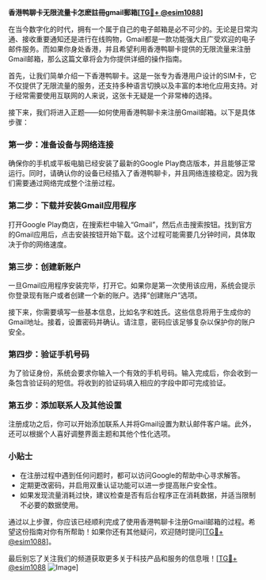 **香港鸭聊卡无限流量卡怎麽註冊gmail郵箱[[TG💪+ @esim1088](https://t.me/s/esim1088)]**

在当今数字化的时代，拥有一个属于自己的电子邮箱是必不可少的。无论是日常沟通、接收重要通知还是进行在线购物，Gmail都是一款功能强大且广受欢迎的电子邮件服务。而如果你身处香港，并且希望利用香港鸭聊卡提供的无限流量来注册Gmail邮箱，那么这篇文章将会为你提供详细的操作指南。

首先，让我们简单介绍一下香港鸭聊卡。这是一张专为香港用户设计的SIM卡，它不仅提供了无限流量的服务，还支持多种语言切换以及丰富的本地化应用支持。对于经常需要使用互联网的人来说，这张卡无疑是一个非常棒的选择。

接下来，我们将进入正题——如何使用香港鸭聊卡来注册Gmail邮箱。以下是具体步骤：

### 第一步：准备设备与网络连接

确保你的手机或平板电脑已经安装了最新的Google Play商店版本，并且能够正常运行。同时，请确认你的设备已经插入了香港鸭聊卡，并且网络连接稳定。因为我们需要通过网络完成整个注册过程。

### 第二步：下载并安装Gmail应用程序

打开Google Play商店，在搜索栏中输入“Gmail”，然后点击搜索按钮。找到官方的Gmail应用后，点击安装按钮开始下载。这个过程可能需要几分钟时间，具体取决于你的网络速度。

### 第三步：创建新账户

一旦Gmail应用程序安装完毕，打开它。如果你是第一次使用该应用，系统会提示你登录现有账户或者创建一个新的账户。选择“创建账户”选项。

接下来，你需要填写一些基本信息，比如名字和姓氏。这些信息将用于生成你的Gmail地址。接着，设置密码并确认。请注意，密码应该足够复杂以保护你的账户安全。

### 第四步：验证手机号码

为了验证身份，系统会要求你输入一个有效的手机号码。输入完成后，你会收到一条包含验证码的短信。将收到的验证码填入相应的字段中即可完成验证。

### 第五步：添加联系人及其他设置

注册成功之后，你可以开始添加联系人并将Gmail设置为默认邮件客户端。此外，还可以根据个人喜好调整界面主题和其他个性化选项。

### 小贴士

- 在注册过程中遇到任何问题时，都可以访问Google的帮助中心寻求解答。
- 定期更改密码，并启用双重认证功能可以进一步提高账户安全性。
- 如果发现流量消耗过快，建议检查是否有后台程序正在消耗数据，并适当限制不必要的数据使用。

通过以上步骤，你应该已经顺利完成了使用香港鸭聊卡注册Gmail邮箱的过程。希望这份指南对你有所帮助！如果你还有其他疑问，欢迎随时提问[[TG💪+ @esim1088](https://t.me/s/esim1088)]。

最后别忘了关注我们的频道获取更多关于科技产品和服务的信息哦！[[TG💪+ @esim1088](https://t.me/s/esim1088) ![Image](https://i.postimg.cc/4NQfJmqS/Snipaste-2025-05-13-00-14-12.png)]